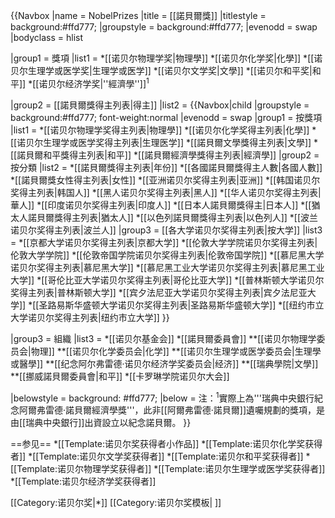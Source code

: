 {{Navbox
|name = NobelPrizes
|title = [[諾貝爾獎]]
|titlestyle = background:#ffd777;
|groupstyle = background:#ffd777;
|evenodd = swap
|bodyclass = hlist

|group1 = 獎項
|list1 =
*[[诺贝尔物理学奖|物理學]]
*[[诺贝尔化学奖|化學]]
*[[诺贝尔生理学或医学奖|生理学或医学]]
*[[诺贝尔文学奖|文學]]
*[[诺贝尔和平奖|和平]]
*[[诺贝尔经济学奖|''經濟學'']]<sup>1</sup>

|group2 = [[諾貝爾獎得主列表|得主]]
|list2 =
 {{Navbox|child
  |groupstyle = background:#ffd777; font-weight:normal
  |evenodd = swap
  |group1 = 按獎項
  |list1 =
*[[诺贝尔物理学奖得主列表|物理學]]
*[[诺贝尔化学奖得主列表|化學]]
*[[诺贝尔生理学或医学奖得主列表|生理医学]]
*[[諾貝爾文學獎得主列表|文學]]
*[[諾貝爾和平獎得主列表|和平]]
*[[諾貝爾經濟學獎得主列表|經濟學]]
  |group2 = 按分類
  |list2 =
*[[諾貝爾獎得主列表|年份]]
*[[各國諾貝爾獎得主人數|各國人數]]
*[[諾貝爾獎女性得主列表|女性]]
*[[亚洲诺贝尔奖得主列表|亚洲]]
*[[韩国诺贝尔奖得主列表|韩国人]]
*[[黑人诺贝尔奖得主列表|黑人]]
*[[华人诺贝尔奖得主列表|華人]]
*[[印度诺贝尔奖得主列表|印度人]]
*[[日本人諾貝爾獎得主|日本人]]
*[[猶太人諾貝爾獎得主列表|猶太人]]
*[[以色列諾貝爾獎得主列表|以色列人]]
*[[波兰诺贝尔奖得主列表|波兰人]]
  |group3 = [[各大学诺贝尔奖得主列表|按大学]]
  |list3 =
*[[京都大学诺贝尔奖得主列表|京都大学]]
*[[伦敦大学学院诺贝尔奖得主列表|伦敦大学学院]]
*[[伦敦帝国学院诺贝尔奖得主列表|伦敦帝国学院]]
*[[慕尼黑大学诺贝尔奖得主列表|慕尼黑大学]]
*[[慕尼黑工业大学诺贝尔奖得主列表|慕尼黑工业大学]]
*[[哥伦比亚大学诺贝尔奖得主列表|哥伦比亚大学]]
*[[普林斯顿大学诺贝尔奖得主列表|普林斯顿大学]]
*[[宾夕法尼亚大学诺贝尔奖得主列表|宾夕法尼亚大学]]
*[[圣路易斯华盛顿大学诺贝尔奖得主列表|圣路易斯华盛顿大学]]
*[[纽约市立大学诺贝尔奖得主列表|纽约市立大学]]
 }}

|group3 = 組織
|list3 =
*[[诺贝尔基金会]]
*[[諾貝爾委員會]]
**[[诺贝尔物理学委员会|物理]]
**[[诺贝尔化学委员会|化学]]
**[[诺贝尔生理学或医学委员会|生理學或醫學]]
**[[纪念阿尔弗雷德·诺贝尔经济学奖委员会|经济]]
**[[瑞典學院|文學]]
**[[挪威諾貝爾委員會|和平]]
*[[卡罗琳学院诺贝尔大会]]

|belowstyle = background: #ffd777;
|below = 注：<sup>1</sup>實際上為'''瑞典中央銀行紀念阿爾弗雷德·諾貝爾經濟學獎'''，此非[[阿爾弗雷德·諾貝爾]]遺囑規劃的獎項，是由[[瑞典中央銀行]]出資設立以紀念諾貝爾。
}}<noinclude>

==参见==
*[[Template:诺贝尔奖获得者小作品]]
*[[Template:诺贝尔化学奖获得者]]
*[[Template:诺贝尔文学奖获得者]]
*[[Template:诺贝尔和平奖获得者]]
*[[Template:诺贝尔物理学奖获得者]]
*[[Template:诺贝尔生理学或医学奖获得者]]
*[[Template:诺贝尔经济学奖获得者]]

[[Category:诺贝尔奖|*]]
[[Category:诺贝尔奖模板| ]]
</noinclude>
